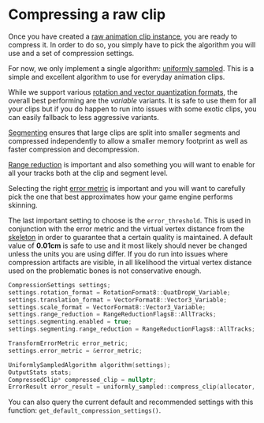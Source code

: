 # Compressing a raw clip

Once you have created a [raw animation clip instance](creating_a_raw_clip.md), you are ready to compress it. In order to do so, you simply have to pick the algorithm you will use and a set of compression settings.

For now, we only implement a single algorithm: [uniformly sampled](algorithm_uniformly_sampled.md). This is a simple and excellent algorithm to use for everyday animation clips.

While we support various [rotation and vector quantization formats](rotation_and_vector_formats.md), the overall best performing are the *variable* variants. It is safe to use them for all your clips but if you do happen to run into issues with some exotic clips, you can easily fallback to less aggressive variants.

[Segmenting](http://nfrechette.github.io/2016/11/10/anim_compression_uniform_segmenting/) ensures that large clips are split into smaller segments and compressed independently to allow a smaller memory footprint as well as faster compression and decompression.

[Range reduction](range_reduction.md) is important and also something you will want to enable for all your tracks both at the clip and segment level.

Selecting the right [error metric](error_metrics.md) is important and you will want to carefully pick the one that best approximates how your game engine performs skinning.

The last important setting to choose is the `error_threshold`. This is used in conjunction with the error metric and the virtual vertex distance from the [skeleton](creating_a_skeleton.md) in order to guarantee that a certain quality is maintained. A default value of **0.01cm** is safe to use and it most likely should never be changed unless the units you are using differ. If you do run into issues where compression artifacts are visible, in all likelihood the virtual vertex distance used on the problematic bones is not conservative enough.

```c++
CompressionSettings settings;
settings.rotation_format = RotationFormat8::QuatDropW_Variable;
settings.translation_format = VectorFormat8::Vector3_Variable;
settings.scale_format = VectorFormat8::Vector3_Variable;
settings.range_reduction = RangeReductionFlags8::AllTracks;
settings.segmenting.enabled = true;
settings.segmenting.range_reduction = RangeReductionFlags8::AllTracks;

TransformErrorMetric error_metric;
settings.error_metric = &error_metric;

UniformlySampledAlgorithm algorithm(settings);
OutputStats stats;
CompressedClip* compressed_clip = nullptr;
ErrorResult error_result = uniformly_sampled::compress_clip(allocator, raw_clip, settings, compressed_clip, stats);
```

You can also query the current default and recommended settings with this function: `get_default_compression_settings()`.

